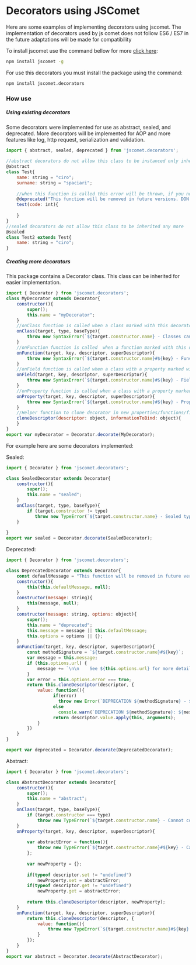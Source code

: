 # Decorators using JSComet
 
Here are some examples of implementing decorators using jscomet.
The implementation of decorators used by js comet does not follow ES6 / ES7 in the future adaptations will be made for compatibility

To install jscomet use the command bellow for more [click here](https://www.npmjs.com/package/jscomet):
```sh
npm install jscomet -g
```
For use this decorators you must install the package using the command:
```sh
npm install jscomet.decorators
```

### How use
 
##### Using existing decorators
Some decorators were implemented for use as abstract, sealed, and deprecated. More decorators will be implemented for AOP and more features like log, http request, serialization and validation.
```javascript
import { abstract, sealed, deprecated } from 'jscomet.decorators';
 
//abstract decorators do not allow this class to be instanced only inherited
@abstract
class Test{
    name: string = "ciro";
    surname: string = "spaciari";
    
    //when this function is called this error will be thrown, if you not set error: true a warning will be thrown
    @deprecated("This function will be removed in future versions. DON'T USE THIS!", { error: true })
    test(code: int){
    
    }
}
//sealed decorators do not allow this class to be inherited any more
@sealed
class Test2 extends Test{
    name: string = "ciro";
}
```
##### Creating more decorators
This package contains a Decorator class. This class can be inherited for easier implementation.
```javascript
import { Decorator } from 'jscomet.decorators'; 
class MyDecorator extends Decorator{
    constructor(){
		super();
		this.name = "myDecorator";
	}
	//onClass function is called when a class marked with this decorator is instantiated
	onClass(target, type, baseType){
		throw new SyntaxError(`${target.constructor.name} - Classes cannot be marked as ${this.name}`);
	}
	//onFunction function is called  when a function marked with this decorator is called
	onFunction(target, key, descriptor, superDescriptor){
		throw new SyntaxError(`${target.constructor.name}#${key} - Functions cannot be marked as ${this.name}`);
	}
	//onField function is called when a class with a property marked with this decorator is instantiated
	onField(target, key, descriptor, superDescriptor){
		throw new SyntaxError(`${target.constructor.name}#${key} - Fields cannot be marked as ${this.name}`);
	}
	//onProperty function is called when a class with a property marked with this decorator is instantiated
	onProperty(target, key, descriptor, superDescriptor){
		throw new SyntaxError(`${target.constructor.name}#${key} - Properties cannot be marked as ${this.name}`);
	}
	//Helper function to clone decorator in new properties/functions/fields/instances
	cloneDescriptor(descriptor: object, informationToBind: object){
	}
}
export var myDecorator = Decorator.decorate(MyDecorator);
```
For example here are some decorators implemented:

Sealed:
```javascript
import { Decorator } from 'jscomet.decorators'; 

class SealedDecorator extends Decorator{
	constructor(){
		super();
		this.name = "sealed";
	}
	onClass(target, type, baseType){
		if (target.constructor != type)
		   throw new TypeError(`${target.constructor.name} - Sealed types cannot be inherited`);
	}
	
}
export var sealed = Decorator.decorate(SealedDecorator);
```

Deprecated:
```javascript
import { Decorator } from 'jscomet.decorators'; 

class DeprecatedDecorator extends Decorator{
	const defaultMessage = "This function will be removed in future versions.";
	constructor(){
		this(this.defaultMessage, null);
	}
	constructor(message: string){
		this(message, null);
	}
	constructor(message: string, options: object){
		super();
		this.name = "deprecated";
		this.message = message || this.defaultMessage;
		this.options = options || {};
	}
	onFunction(target, key, descriptor, superDescriptor){
		const methodSignature = `${target.constructor.name}#${key}`;
		var message = this.message;
		if (this.options.url) {
			message += `\n\n    See ${this.options.url} for more details.\n\n`;
		}
		var error = this.options.error === true;
		return this.cloneDescriptor(descriptor, {
			value: function(){
				  if(error)
					throw new Error(`DEPRECATION ${methodSignature} - ${message}`);
				  else
					console.warn(`DEPRECATION ${methodSignature}: ${message}`);
				  return descriptor.value.apply(this, arguments);
			}
		})
	}
}

export var deprecated = Decorator.decorate(DeprecatedDecorator);
```

Abstract:
```javascript
import { Decorator } from 'jscomet.decorators'; 

class AbstractDecorator extends Decorator{
	constructor(){
		super();
		this.name = "abstract";
	}
	onClass(target, type, baseType){
		if (target.constructor === type)
			throw new TypeError(`${target.constructor.name} - Cannot construct abstract instances directly`);
	}
	onProperty(target, key, descriptor, superDescriptor){
	
		var abstractError = function(){
			throw new TypeError(`${target.constructor.name}#${key} - Cannot call abstract properties directly`);
		};
		
		var newProperty = {};
		
		if(typeof descriptor.set != "undefined")
			newProperty.set = abstractError;
		if(typeof descriptor.get != "undefined")
			newProperty.get = abstractError;
			
		return this.cloneDescriptor(descriptor, newProperty);
	}
	onFunction(target, key, descriptor, superDescriptor){
		return this.cloneDescriptor(descriptor, {
			value: function(){
				throw new TypeError(`${target.constructor.name}#${key} - Cannot call abstract functions directly`);
			}
		});
	}
}
export var abstract = Decorator.decorate(AbstractDecorator);
```